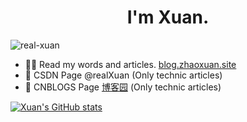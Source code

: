 <h1 align="center">I'm Xuan.</h1>
<img src="https://komarev.com/ghpvc/?username=real-xuan&label=Profile%20views&color=0e75b6&style=flat" alt="real-xuan" />

<p align="left">  
  
- 🧘‍♂️ Read my words and articles. [blog.zhaoxuan.site](https://blog.zhaoxuan.site)
- 📝 CSDN Page @realXuan (Only technic articles)
- 📝 CNBLOGS Page [博客园](https://www.cnblogs.com/realxuan/) (Only technic articles)
</p>

[![Xuan's GitHub stats](https://github-readme-stats.vercel.app/api?username=real-Xuan&show_icons=true&theme=tokyonight)](https://blog.zhaoxuan.site)


